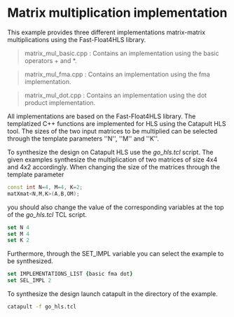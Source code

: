 # Matrix multiplication implementation

This example provides three different implementations matrix-matrix multiplications using the Fast-Float4HLS library. 

> matrix_mul_basic.cpp : Contains an implementation using the basic operators + and *.

> matrix_mul_fma.cpp   : Contains an implementation using the fma implementation.

> matrix_mul_dot.cpp    : Contains an implementation using the dot product implementation. 

All implementations are based on the Fast-Float4HLS library. The templatized C++ functions are implemented for HLS using the Catapult HLS tool. The sizes of the two input matrices to be multiplied can be selected through the template parameters ''N'', ''M'' and ''K''. 

To synthesize the design on Catapult HLS use the *go_hls.tcl* script. The given examples synthesize the multiplication of two matrices of size 4x4 and 4x2 accordingly. When changing the size of the matrices through the template parameter 

```c++
const int N=4, M=4, K=2;
matXmat<N,M,K>(A,B,OM);
```

you should also change the value of the corresponding variables at the top of the *go_hls.tcl* TCL script.

```tcl
set N 4
set M 4
set K 2
```

Furthermore, through the SET_IMPL variable you can select the example to be synthesized.

```tcl
set IMPLEMENTATIONS_LIST {basic fma dot}
set SEL_IMPL 2
```

To synthesize the design launch catapult in the directory of the example.

```bash
catapult -f go_hls.tcl
```

